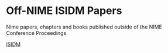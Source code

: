 # Off-NIME ISIDM Papers
Nime papers, chapters and books published outside of the NIME Conference Proceedings

<a>[ISIDM](scripts/gpt_formating/README.md)<a>